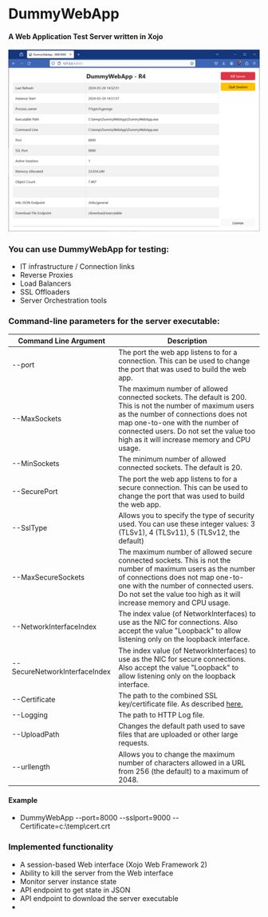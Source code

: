 # DummyWebApp
#### A Web Application Test Server written in Xojo
 
![Main Page](https://raw.githubusercontent.com/gregorplop/DummyWebApp/main/images/DummyWebApp.PNG)

### You can use DummyWebApp for testing:

+ IT infrastructure / Connection links
+ Reverse Proxies
+ Load Balancers
+ SSL Offloaders
+ Server Orchestration tools

### Command-line parameters for the server executable:

| Command Line Argument   | Description |
|-------------------------|-------------|
| --port  | The port the web app listens to for a connection. This can be used to change the port that was used to build the web app. |
| --MaxSockets | The maximum number of allowed connected sockets. The default is 200. This is not the number of maximum users as the number of connections does not map one-to-one with the number of connected users. Do not set the value too high as it will increase memory and CPU usage. |
| --MinSockets | The minimum number of allowed connected sockets. The default is 20. |
| --SecurePort | The port the web app listens to for a secure connection. This can be used to change the port that was used to build the web app. |
| --SslType | Allows you to specify the type of security used. You can use these integer values: 3 (TLSv1), 4 (TLSv11), 5 (TLSv12, the default) |
| --MaxSecureSockets | The maximum number of allowed secure connected sockets. This is not the number of maximum users as the number of connections does not map one-to-one with the number of connected users. Do not set the value too high as it will increase memory and CPU usage. |
| --NetworkInterfaceIndex | The index value (of NetworkInterfaces) to use as the NIC for connections. Also accept the value "Loopback" to allow listening only on the loopback interface. |
| --SecureNetworkInterfaceIndex | The index value (of NetworkInterfaces) to use as the NIC for secure connections. Also accept the value "Loopback" to allow listening only on the loopback interface. |
| --Certificate | The path to the combined SSL key/certificate file. As described [here.](https://documentation.xojo.com/topics/web/ssl_for_web_apps.html) |
| --Logging | The path to HTTP Log file. |
| --UploadPath | Changes the default path used to save files that are uploaded or other large requests. |
| --urllength | Allows you to change the maximum number of characters allowed in a URL from 256 (the default) to a maximum of 2048. |

#### Example
+ DummyWebApp --port=8000 --sslport=9000 --Certificate=c:\temp\cert.crt

### Implemented functionality
+ A session-based Web interface (Xojo Web Framework 2)
+ Ability to kill the server from the Web interface
+ Monitor server instance state
+ API endpoint to get state in JSON
+ API endpoint to download the server executable
+ 
